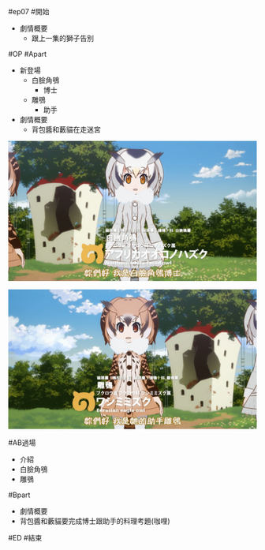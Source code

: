 #ep07
#開始
* 劇情概要
  * 跟上一集的獅子告別

#OP
#Apart
* 新登場
  * 白臉角鴞
    * 博士
  * 雕鴞
    * 助手
* 劇情概要
  * 背包醬和藪貓在走迷宮

![](/assets/ep07-0001-.jpg)

![](/assets/ep07-0002-.jpg)
 
#AB過場
* 介紹
 * 白臉角鴞
 * 雕鴞

#Bpart
* 劇情概要
 * 背包醬和藪貓要完成博士跟助手的料理考題(咖哩)


#ED
#結束

